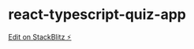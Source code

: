 # react-typescript-quiz-app

[Edit on StackBlitz ⚡️](https://stackblitz.com/edit/stackblitz-starters-hmdnrj)
